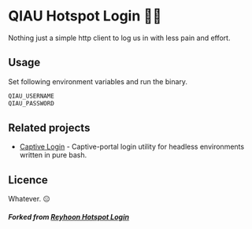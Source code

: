 # QIAU Hotspot Login 🤦🏻‍

Nothing just a simple http client to log us in with less pain and effort.


## Usage

Set following environment variables and run the binary.

```bash
QIAU_USERNAME
QIAU_PASSWORD
```

## Related projects

- [Captive Login](https://github.com/authq/captive-login) - Captive-portal login utility for headless environments written in pure bash.

## Licence

Whatever. 😑

##### Forked from [Reyhoon Hotspot Login](https://github.com/mamal72/reyhoon-hotspot-login)